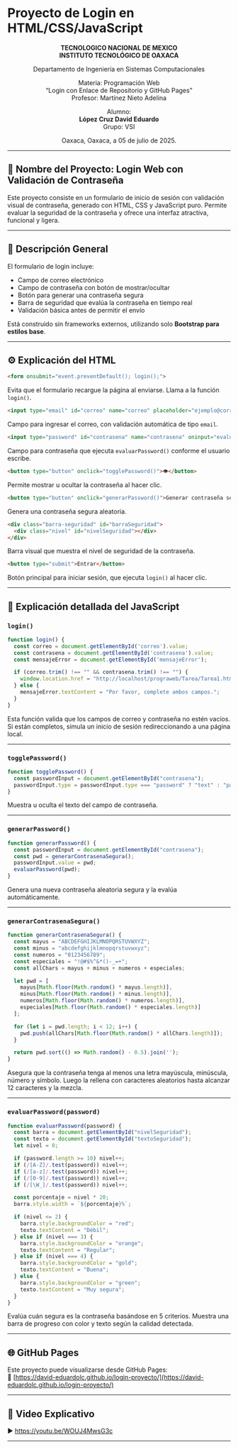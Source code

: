 
# Proyecto de Login en HTML/CSS/JavaScript

<div align="center">

**TECNOLOGICO NACIONAL DE MEXICO**  
**INSTITUTO TECNOLÓGICO DE OAXACA**

Departamento de Ingeniería en Sistemas Computacionales  

Materia: Programación Web  
“Login con Enlace de Repositorio y GitHub Pages”  
Profesor: Martínez Nieto Adelina  

Alumno:  
**López Cruz David Eduardo**  
Grupo: VSI  

Oaxaca, Oaxaca, a 05 de julio de 2025.

</div>

---

## 🔐 Nombre del Proyecto: Login Web con Validación de Contraseña

Este proyecto consiste en un formulario de inicio de sesión con validación visual de contraseña, generado con HTML, CSS y JavaScript puro. Permite evaluar la seguridad de la contraseña y ofrece una interfaz atractiva, funcional y ligera.

---

## 📄 Descripción General

El formulario de login incluye:

- Campo de correo electrónico
- Campo de contraseña con botón de mostrar/ocultar
- Botón para generar una contraseña segura
- Barra de seguridad que evalúa la contraseña en tiempo real
- Validación básica antes de permitir el envío

Está construido sin frameworks externos, utilizando solo **Bootstrap para estilos base**.

---

## ⚙️ Explicación del HTML

```html
<form onsubmit="event.preventDefault(); login();">
```
Evita que el formulario recargue la página al enviarse. Llama a la función `login()`.

```html
<input type="email" id="correo" name="correo" placeholder="ejemplo@correo.com" required>
```
Campo para ingresar el correo, con validación automática de tipo `email`.

```html
<input type="password" id="contrasena" name="contrasena" oninput="evaluarPassword(this.value)" required />
```
Campo para contraseña que ejecuta `evaluarPassword()` conforme el usuario escribe.

```html
<button type="button" onclick="togglePassword()">👁️</button>
```
Permite mostrar u ocultar la contraseña al hacer clic.

```html
<button type="button" onclick="generarPassword()">Generar contraseña segura</button>
```
Genera una contraseña segura aleatoria.

```html
<div class="barra-seguridad" id="barraSeguridad">
  <div class="nivel" id="nivelSeguridad"></div>
</div>
```
Barra visual que muestra el nivel de seguridad de la contraseña.

```html
<button type="submit">Entrar</button>
```
Botón principal para iniciar sesión, que ejecuta `login()` al hacer clic.

---

## 🧠 Explicación detallada del JavaScript

### `login()`
```js
function login() {
  const correo = document.getElementById('correo').value;
  const contrasena = document.getElementById('contrasena').value;
  const mensajeError = document.getElementById('mensajeError');

  if (correo.trim() !== "" && contrasena.trim() !== "") {
    window.location.href = "http://localhost/prograweb/Tarea/Tarea1.html";
  } else {
    mensajeError.textContent = "Por favor, complete ambos campos.";
  }
}
```
Esta función valida que los campos de correo y contraseña no estén vacíos. Si están completos, simula un inicio de sesión redireccionando a una página local.

---

### `togglePassword()`
```js
function togglePassword() {
  const passwordInput = document.getElementById("contrasena");
  passwordInput.type = passwordInput.type === "password" ? "text" : "password";
}
```
Muestra u oculta el texto del campo de contraseña.

---

### `generarPassword()`
```js
function generarPassword() {
  const passwordInput = document.getElementById("contrasena");
  const pwd = generarContrasenaSegura();
  passwordInput.value = pwd;
  evaluarPassword(pwd);
}
```
Genera una nueva contraseña aleatoria segura y la evalúa automáticamente.

---

### `generarContrasenaSegura()`
```js
function generarContrasenaSegura() {
  const mayus = "ABCDEFGHIJKLMNOPQRSTUVWXYZ";
  const minus = "abcdefghijklmnopqrstuvwxyz";
  const numeros = "0123456789";
  const especiales = "!@#$%^&*()-_=+";
  const allChars = mayus + minus + numeros + especiales;

  let pwd = [
    mayus[Math.floor(Math.random() * mayus.length)],
    minus[Math.floor(Math.random() * minus.length)],
    numeros[Math.floor(Math.random() * numeros.length)],
    especiales[Math.floor(Math.random() * especiales.length)]
  ];

  for (let i = pwd.length; i < 12; i++) {
    pwd.push(allChars[Math.floor(Math.random() * allChars.length)]);
  }

  return pwd.sort(() => Math.random() - 0.5).join('');
}
```
Asegura que la contraseña tenga al menos una letra mayúscula, minúscula, número y símbolo. Luego la rellena con caracteres aleatorios hasta alcanzar 12 caracteres y la mezcla.

---

### `evaluarPassword(password)`
```js
function evaluarPassword(password) {
  const barra = document.getElementById("nivelSeguridad");
  const texto = document.getElementById("textoSeguridad");
  let nivel = 0;

  if (password.length >= 10) nivel++;
  if (/[A-Z]/.test(password)) nivel++;
  if (/[a-z]/.test(password)) nivel++;
  if (/[0-9]/.test(password)) nivel++;
  if (/[\W_]/.test(password)) nivel++;

  const porcentaje = nivel * 20;
  barra.style.width = `${porcentaje}%`;

  if (nivel <= 2) {
    barra.style.backgroundColor = "red";
    texto.textContent = "Débil";
  } else if (nivel === 3) {
    barra.style.backgroundColor = "orange";
    texto.textContent = "Regular";
  } else if (nivel === 4) {
    barra.style.backgroundColor = "gold";
    texto.textContent = "Buena";
  } else {
    barra.style.backgroundColor = "green";
    texto.textContent = "Muy segura";
  }
}
```
Evalúa cuán segura es la contraseña basándose en 5 criterios. Muestra una barra de progreso con color y texto según la calidad detectada.

---

## 🌐 GitHub Pages

Este proyecto puede visualizarse desde GitHub Pages:  
📎 [https://david-eduardolc.github.io/login-proyecto/](https://david-eduardolc.github.io/login-proyecto/)

---

## 🎥 Video Explicativo

▶️ https://youtu.be/WOUJ4MwsG3c

---
